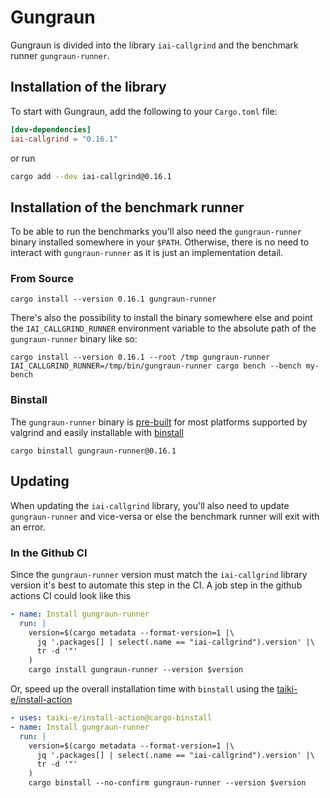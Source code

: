 # Gungraun

Gungraun is divided into the library `iai-callgrind` and the benchmark runner
`gungraun-runner`.

## Installation of the library

To start with Gungraun, add the following to your `Cargo.toml` file:

```toml
[dev-dependencies]
iai-callgrind = "0.16.1"
```

or run

```bash
cargo add --dev iai-callgrind@0.16.1
```

## Installation of the benchmark runner

To be able to run the benchmarks you'll also need the `gungraun-runner`
binary installed somewhere in your `$PATH`. Otherwise, there is no need to
interact with `gungraun-runner` as it is just an implementation detail.

### From Source

```shell
cargo install --version 0.16.1 gungraun-runner
```

There's also the possibility to install the binary somewhere else and point the
`IAI_CALLGRIND_RUNNER` environment variable to the absolute path of the
`gungraun-runner` binary like so:

```shell
cargo install --version 0.16.1 --root /tmp gungraun-runner
IAI_CALLGRIND_RUNNER=/tmp/bin/gungraun-runner cargo bench --bench my-bench
```

### Binstall

The `gungraun-runner` binary is
[pre-built](https://github.com/gungraun/gungraun/releases/tag/v0.16.1)
for most platforms supported by valgrind and easily installable with
[binstall](https://github.com/cargo-bins/cargo-binstall)

```shell
cargo binstall gungraun-runner@0.16.1
```

## Updating

When updating the `iai-callgrind` library, you'll also need to update
`gungraun-runner` and vice-versa or else the benchmark runner will exit
with an error.

### In the Github CI

Since the `gungraun-runner` version must match the `iai-callgrind` library
version it's best to automate this step in the CI. A job step in the github
actions CI could look like this

```yaml
- name: Install gungraun-runner
  run: |
    version=$(cargo metadata --format-version=1 |\
      jq '.packages[] | select(.name == "iai-callgrind").version' |\
      tr -d '"'
    )
    cargo install gungraun-runner --version $version
```

Or, speed up the overall installation time with `binstall` using the
[taiki-e/install-action](https://github.com/taiki-e/install-action)

```yaml
- uses: taiki-e/install-action@cargo-binstall
- name: Install gungraun-runner
  run: |
    version=$(cargo metadata --format-version=1 |\
      jq '.packages[] | select(.name == "iai-callgrind").version' |\
      tr -d '"'
    )
    cargo binstall --no-confirm gungraun-runner --version $version
```
